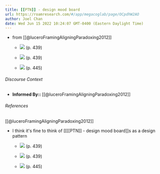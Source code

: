 ```yaml
---
title: [[PTN]] - design mood board
url: https://roamresearch.com/#/app/megacoglab/page/OCpdhW2AO
author: Joel Chan
date: Wed Jun 15 2022 10:24:07 GMT-0400 (Eastern Daylight Time)
---
```


- from [[@luceroFramingAligningParadoxing2012]]

    - ![](https://firebasestorage.googleapis.com/v0/b/firescript-577a2.appspot.com/o/imgs%2Fapp%2Fmegacoglab%2FAZnaYuGyGJ.png?alt=media&token=66528564-91e2-4b4d-9d47-4a62504887d2) (p. 439)

    - ![](https://firebasestorage.googleapis.com/v0/b/firescript-577a2.appspot.com/o/imgs%2Fapp%2Fmegacoglab%2FUxkmH1_uaw.png?alt=media&token=804d3381-09ed-4720-9973-474c05e86bd1) (p. 439)

    - ![](https://firebasestorage.googleapis.com/v0/b/firescript-577a2.appspot.com/o/imgs%2Fapp%2Fmegacoglab%2FLUPidmvtRG.png?alt=media&token=4f786bed-e62e-44eb-bc47-3d1f2ce9d840) (p. 445)

###### Discourse Context

- **Informed By::** [[@luceroFramingAligningParadoxing2012]]

###### References

[[@luceroFramingAligningParadoxing2012]]

- I think it's fine to think of [[[[PTN]] - design mood board]]s as a design pattern

    - ![](https://firebasestorage.googleapis.com/v0/b/firescript-577a2.appspot.com/o/imgs%2Fapp%2Fmegacoglab%2FAZnaYuGyGJ.png?alt=media&token=66528564-91e2-4b4d-9d47-4a62504887d2) (p. 439)

    - ![](https://firebasestorage.googleapis.com/v0/b/firescript-577a2.appspot.com/o/imgs%2Fapp%2Fmegacoglab%2FUxkmH1_uaw.png?alt=media&token=804d3381-09ed-4720-9973-474c05e86bd1) (p. 439)

    - ![](https://firebasestorage.googleapis.com/v0/b/firescript-577a2.appspot.com/o/imgs%2Fapp%2Fmegacoglab%2FLUPidmvtRG.png?alt=media&token=4f786bed-e62e-44eb-bc47-3d1f2ce9d840) (p. 445)
